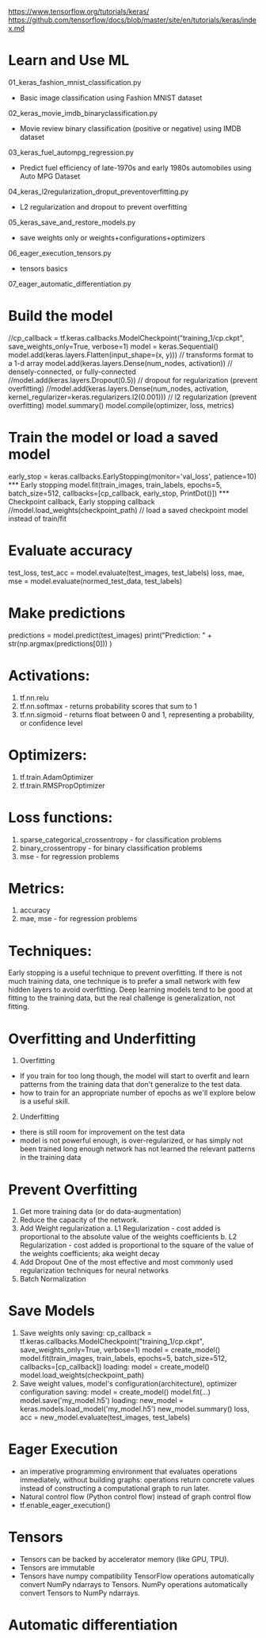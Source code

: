 https://www.tensorflow.org/tutorials/keras/
https://github.com/tensorflow/docs/blob/master/site/en/tutorials/keras/index.md

# Learn and Use ML

01_keras_fashion_mnist_classification.py
- Basic image classification using Fashion MNIST dataset

02_keras_movie_imdb_binaryclassification.py
- Movie review binary classification (positive or negative) using IMDB dataset

03_keras_fuel_autompg_regression.py
- Predict fuel efficiency of late-1970s and early 1980s automobiles using Auto MPG Dataset

04_keras_l2regularization_droput_preventoverfitting.py
- L2 regularization and dropout to prevent overfitting

05_keras_save_and_restore_models.py
- save weights only or weights+configurations+optimizers

06_eager_execution_tensors.py
- tensors basics

07_eager_automatic_differentiation.py



# Build the model
//cp_callback = tf.keras.callbacks.ModelCheckpoint("training_1/cp.ckpt", save_weights_only=True, verbose=1)
model = keras.Sequential()
model.add(keras.layers.Flatten(input_shape=(x, y))) // transforms format to a 1-d array
model.add(keras.layers.Dense(num_nodes, activation))   // densely-connected, or fully-connected
//model.add(keras.layers.Dropout(0.5)) // dropout for regularization (prevent overfitting)
//model.add(keras.layers.Dense(num_nodes, activation, kernel_regularizer=keras.regularizers.l2(0.001))) // l2 regularization (prevent overfitting)
model.summary()
model.compile(optimizer, loss, metrics)

# Train the model or load a saved model
early_stop = keras.callbacks.EarlyStopping(monitor='val_loss', patience=10) *** Early stopping
model.fit(train_images, train_labels, epochs=5, batch_size=512, callbacks=[cp_callback, early_stop, PrintDot()]) *** Checkpoint callback, Early stopping callback
//model.load_weights(checkpoint_path) // load a saved checkpoint model instead of train/fit

# Evaluate accuracy
test_loss, test_acc = model.evaluate(test_images, test_labels)
loss, mae, mse = model.evaluate(normed_test_data, test_labels)

# Make predictions
predictions = model.predict(test_images)
print("Prediction: " + str(np.argmax(predictions[0])) )



# Activations:
1. tf.nn.relu
2. tf.nn.softmax - returns probability scores that sum to 1
3. tf.nn.sigmoid - returns float between 0 and 1, representing a probability, or confidence level

# Optimizers:
1. tf.train.AdamOptimizer
2. tf.train.RMSPropOptimizer

# Loss functions:
1. sparse_categorical_crossentropy - for classification problems
2. binary_crossentropy - for binary classification problems
3. mse - for regression problems

# Metrics:
1. accuracy
2. mae, mse - for regression problems

# Techniques:
Early stopping is a useful technique to prevent overfitting.
If there is not much training data, one technique is to prefer a small network with few hidden layers to avoid overfitting.
Deep learning models tend to be good at fitting to the training data, but the real challenge is generalization, not fitting.


# Overfitting and Underfitting
1. Overfitting
- If you train for too long though, the model will start to overfit and learn patterns from the training data that don't generalize to the test data. 
- how to train for an appropriate number of epochs as we'll explore below is a useful skill.
2. Underfitting
- there is still room for improvement on the test data
- model is not powerful enough, is over-regularized, or has simply not been trained long enough
  network has not learned the relevant patterns in the training data

# Prevent Overfitting
1. Get more training data (or do data-augmentation)
2. Reduce the capacity of the network.
3. Add Weight regularization 
   a. L1 Regularization - cost added is proportional to the absolute value of the weights coefficients 
   b. L2 Regularization - cost added is proportional to the square of the value of the weights coefficients; aka weight decay
4. Add Dropout
   One of the most effective and most commonly used regularization techniques for neural networks
5. Batch Normalization

# Save Models
1. Save weights only
   saving:
     cp_callback = tf.keras.callbacks.ModelCheckpoint("training_1/cp.ckpt", save_weights_only=True, verbose=1)
     model = create_model()
     model.fit(train_images, train_labels, epochs=5, batch_size=512, callbacks=[cp_callback])
   loading:
     model = create_model()
     model.load_weights(checkpoint_path)
2. Save weight values, model's configuration(architecture), optimizer configuration
   saving:
     model = create_model()
     model.fit(...)
     model.save('my_model.h5')
   loading:
     new_model = keras.models.load_model('my_model.h5')
     new_model.summary()
     loss, acc = new_model.evaluate(test_images, test_labels)

# Eager Execution
- an imperative programming environment that evaluates operations immediately, without building graphs: 
  operations return concrete values instead of constructing a computational graph to run later.
- Natural control flow (Python control flow) instead of graph control flow
- tf.enable_eager_execution()

# Tensors
- Tensors can be backed by accelerator memory (like GPU, TPU).
- Tensors are immutable
- Tensors have numpy compatibility
  TensorFlow operations automatically convert NumPy ndarrays to Tensors.
  NumPy operations automatically convert Tensors to NumPy ndarrays.

# Automatic differentiation
  
  
  